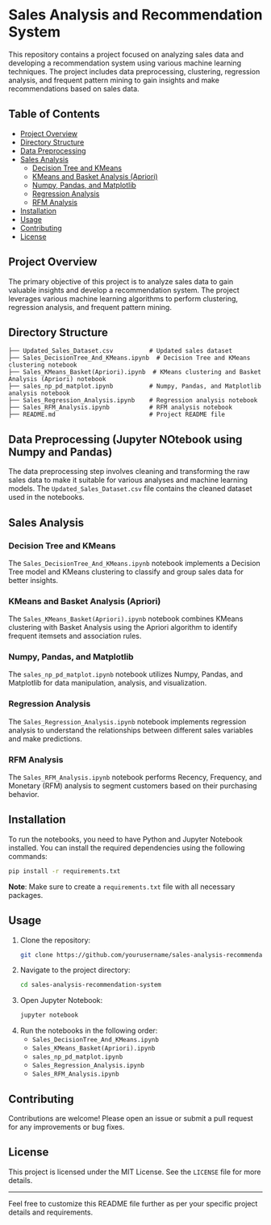 # Sales Analysis and Recommendation System

This repository contains a project focused on analyzing sales data and developing a recommendation system using various machine learning techniques. The project includes data preprocessing, clustering, regression analysis, and frequent pattern mining to gain insights and make recommendations based on sales data.

## Table of Contents
- [Project Overview](#project-overview)
- [Directory Structure](#directory-structure)
- [Data Preprocessing](#data-preprocessing)
- [Sales Analysis](#sales-analysis)
  - [Decision Tree and KMeans](#decision-tree-and-kmeans)
  - [KMeans and Basket Analysis (Apriori)](#kmeans-and-basket-analysis-apriori)
  - [Numpy, Pandas, and Matplotlib](#numpy-pandas-and-matplotlib)
  - [Regression Analysis](#regression-analysis)
  - [RFM Analysis](#rfm-analysis)
- [Installation](#installation)
- [Usage](#usage)
- [Contributing](#contributing)
- [License](#license)

## Project Overview
The primary objective of this project is to analyze sales data to gain valuable insights and develop a recommendation system. The project leverages various machine learning algorithms to perform clustering, regression analysis, and frequent pattern mining.

## Directory Structure
```
├── Updated_Sales_Dataset.csv          # Updated sales dataset
├── Sales_DecisionTree_And_KMeans.ipynb  # Decision Tree and KMeans clustering notebook
├── Sales_KMeans_Basket(Apriori).ipynb  # KMeans clustering and Basket Analysis (Apriori) notebook
├── sales_np_pd_matplot.ipynb          # Numpy, Pandas, and Matplotlib analysis notebook
├── Sales_Regression_Analysis.ipynb    # Regression analysis notebook
├── Sales_RFM_Analysis.ipynb           # RFM analysis notebook
├── README.md                          # Project README file
```

## Data Preprocessing (Jupyter NOtebook using Numpy and Pandas)
The data preprocessing step involves cleaning and transforming the raw sales data to make it suitable for various analyses and machine learning models. The `Updated_Sales_Dataset.csv` file contains the cleaned dataset used in the notebooks.

## Sales Analysis
### Decision Tree and KMeans
The `Sales_DecisionTree_And_KMeans.ipynb` notebook implements a Decision Tree model and KMeans clustering to classify and group sales data for better insights.

### KMeans and Basket Analysis (Apriori)
The `Sales_KMeans_Basket(Apriori).ipynb` notebook combines KMeans clustering with Basket Analysis using the Apriori algorithm to identify frequent itemsets and association rules.

### Numpy, Pandas, and Matplotlib
The `sales_np_pd_matplot.ipynb` notebook utilizes Numpy, Pandas, and Matplotlib for data manipulation, analysis, and visualization.

### Regression Analysis
The `Sales_Regression_Analysis.ipynb` notebook implements regression analysis to understand the relationships between different sales variables and make predictions.

### RFM Analysis
The `Sales_RFM_Analysis.ipynb` notebook performs Recency, Frequency, and Monetary (RFM) analysis to segment customers based on their purchasing behavior.

## Installation
To run the notebooks, you need to have Python and Jupyter Notebook installed. You can install the required dependencies using the following commands:

```bash
pip install -r requirements.txt
```

**Note**: Make sure to create a `requirements.txt` file with all necessary packages.

## Usage
1. Clone the repository:
    ```bash
    git clone https://github.com/yourusername/sales-analysis-recommendation-system.git
    ```
2. Navigate to the project directory:
    ```bash
    cd sales-analysis-recommendation-system
    ```
3. Open Jupyter Notebook:
    ```bash
    jupyter notebook
    ```
4. Run the notebooks in the following order:
    - `Sales_DecisionTree_And_KMeans.ipynb`
    - `Sales_KMeans_Basket(Apriori).ipynb`
    - `sales_np_pd_matplot.ipynb`
    - `Sales_Regression_Analysis.ipynb`
    - `Sales_RFM_Analysis.ipynb`

## Contributing
Contributions are welcome! Please open an issue or submit a pull request for any improvements or bug fixes.

## License
This project is licensed under the MIT License. See the `LICENSE` file for more details.

---

Feel free to customize this README file further as per your specific project details and requirements.
